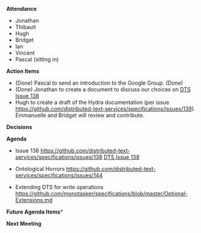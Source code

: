 **Attendance**

- Jonathan
- Thibault
- Hugh
- Bridget
- Ian
- Vincent
- Pascal  (sitting in)

**Action Items**

* (Done) Pascal to send an introduction to the Google Group.  (Done)
* (Done) Jonathan to create a document to discuss our choices on [DTS Issue 138](https://docs.google.com/document/d/15ZLkUsqQ3Gl3wJF-wFk-8KgfQ2-7F6Tnm4WOKJX7QGM/edit?usp=sharing)
* Hugh to create a draft of the Hydra documentation (per issue https://github.com/distributed-text-services/specifications/issues/139). Emmanuelle and Bridget will review and contribute.

**Decisions**

**Agenda**

* Issue 138
https://github.com/distributed-text-services/specifications/issues/138
[DTS Issue 138](https://docs.google.com/document/d/15ZLkUsqQ3Gl3wJF-wFk-8KgfQ2-7F6Tnm4WOKJX7QGM/edit?usp=sharing)

* Ontological Horrors
https://github.com/distributed-text-services/specifications/issues/144

* Extending DTS for write operations
https://github.com/monotasker/specifications/blob/master/Optional-Extensions.md

**Future Agenda Items***


**Next Meeting**

